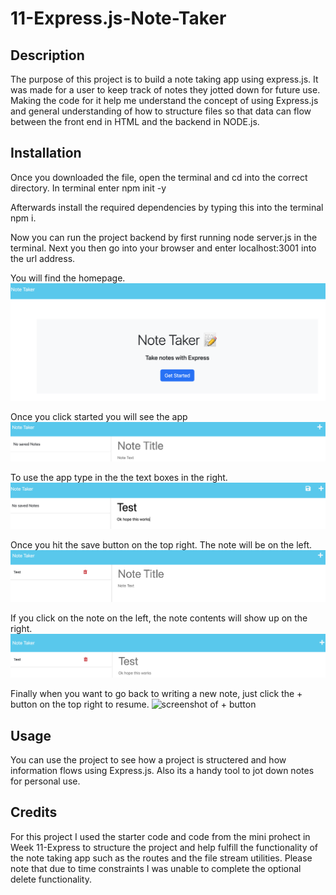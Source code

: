 # 11-Express.js-Note-Taker

## Description
The purpose of this project is to build a note taking app using express.js. It was made for a user to keep track of notes they jotted down for future use. Making the code for it help me understand the concept of using Express.js and general understanding of how to structure files so that data can flow between the front end in HTML and the backend in NODE.js.

## Installation
Once you downloaded the file, open the terminal and cd into the correct directory. In terminal enter npm init -y

Afterwards install the required dependencies by typing this into the terminal npm i.

Now you can run the project backend by first running node server.js in the terminal. Next you then go into your browser and enter localhost:3001 into the url address.

You will find the homepage.
![screenshot of Homepage](Develop/public/assets/images/01.png) 

Once you click started you will see the app
![screenshot of page](Develop/public/assets/images/02.png) 

To use the app type in the the text boxes in the right.
![screenshot of textboxes](Develop/public/assets/images/03.png) 

Once you hit the save button on the top right. The note will be on the left.
![screenshot of saved note](Develop/public/assets/images/04.png) 

If you click on the note on the left, the note contents will show up on the right.
![screenshot displayed note](Develop/public/assets/images/05.png) 

Finally when you want to go back to writing a new note, just click the + button on the top right to resume.
![screenshot of + button](Develop/public/assets/images/08.png) 


## Usage
You can use the project to see how a project is structered and how information flows using Express.js. Also its a handy tool to jot down notes for personal use.

## Credits
For this project I used the starter code and code from the mini prohect in Week 11-Express to structure the project and help fulfill the functionality of the note taking app such as the routes and the file stream utilities. Please note that due to time constraints I was unable to complete the optional delete functionality.
